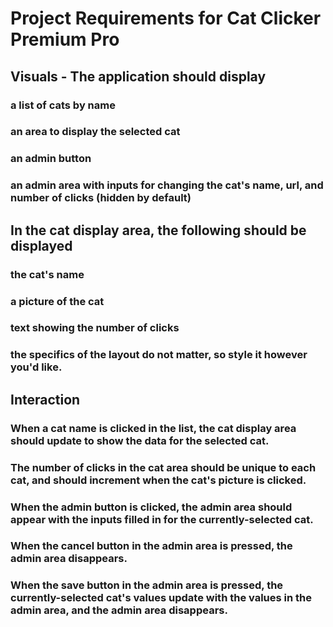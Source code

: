 # Project Requirements for Cat Clicker Premium Pro

## Visuals - The application should display
### a list of cats by name
### an area to display the selected cat
### an admin button
### an admin area with inputs for changing the cat's name, url, and number of clicks (hidden by default)

## In the cat display area, the following should be displayed
### the cat's name
### a picture of the cat
### text showing the number of clicks
### the specifics of the layout do not matter, so style it however you'd like.

## Interaction
### When a cat name is clicked in the list, the cat display area should update to show the data for the selected cat.
### The number of clicks in the cat area should be unique to each cat, and should increment when the cat's picture is clicked.
### When the admin button is clicked, the admin area should appear with the inputs filled in for the currently-selected cat.
### When the cancel button in the admin area is pressed, the admin area disappears.
### When the save button in the admin area is pressed, the currently-selected cat's values update with the values in the admin area, and the admin area disappears.
